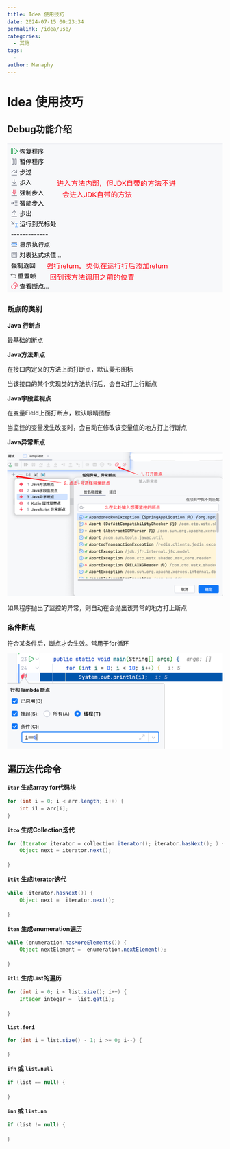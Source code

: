 ```yaml
---
title: Idea 使用技巧
date: 2024-07-15 00:23:34
permalink: /idea/use/
categories:
  - 其他
tags:
  - 
author: Manaphy
---
```


# Idea 使用技巧

## Debug功能介绍

![image-20240715005442813](./assets/image-20240715005442813.png)

### 断点的类别

**Java 行断点**

最基础的断点

**Java方法断点**

在接口内定义的方法上面打断点，默认菱形图标

当该接口的某个实现类的方法执行后，会自动打上行断点

**Java字段监视点**

在变量Field上面打断点，默认眼睛图标

当监控的变量发生改变时，会自动在修改该变量值的地方打上行断点

**Java异常断点**

![image-20240715011539012](./assets/image-20240715011539012.png)

如果程序抛出了监控的异常，则自动在会抛出该异常的地方打上断点

### 条件断点

符合某条件后，断点才会生效。常用于for循环

![image-20240715012341979](./assets/image-20240715012341979.png)

## 遍历迭代命令

**`itar` 生成array for代码块**

```java
for (int i = 0; i < arr.length; i++) {
    int i1 = arr[i];
}
```

**`itco` 生成Collection迭代**

```java
for (Iterator iterator = collection.iterator(); iterator.hasNext(); ) {
    Object next = iterator.next();

}
```

**`itit` 生成Iterator迭代**

```java
while (iterator.hasNext()) {
    Object next =  iterator.next();

}
```

**`iten` 生成enumeration遍历**

```java
while (enumeration.hasMoreElements()) {
    Object nextElement =  enumeration.nextElement();

}
```

**`itli` 生成List的遍历**

```java
for (int i = 0; i < list.size(); i++) {
    Integer integer =  list.get(i);

}
```

**`list.fori`**

```java
for (int i = list.size() - 1; i >= 0; i--) {

}
```

**`ifn` 或 `list.null`**

```java
if (list == null) {

}
```

**`inn` 或 `list.nn`**

```java
if (list != null) {

}
```

